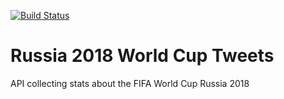 [![Build Status](https://travis-ci.org/robhinds/footweets.png)](https://travis-ci.org/robhinds/footweets)

# Russia 2018 World Cup Tweets
API collecting stats about the FIFA World Cup Russia 2018
